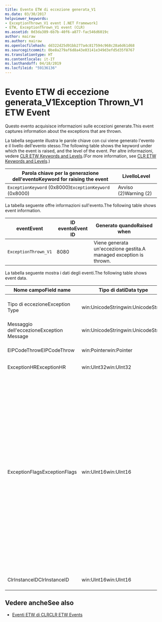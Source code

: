 ```yaml
---
title: Evento ETW di eccezione generata_V1
ms.date: 03/30/2017
helpviewer_keywords:
- ExceptionThrown_V1 event [.NET Framework]
- ETW, ExceptionThrown_V1 event (CLR)
ms.assetid: 0d3da389-6b7b-40f6-a877-fac546d6019c
author: mairaw
ms.author: mairaw
ms.openlocfilehash: dd322d25d91bb277a4c817594c968c28a6d61d68
ms.sourcegitcommit: 0be8a279af6d8a43e03141e349d3efd5d35f8767
ms.translationtype: HT
ms.contentlocale: it-IT
ms.lasthandoff: 04/18/2019
ms.locfileid: "59136136"
---
```

# <a name="exception-thrownv1-etw-event"></a><span data-ttu-id="ecd56-102">Evento ETW di eccezione generata_V1</span><span class="sxs-lookup"><span data-stu-id="ecd56-102">Exception Thrown_V1 ETW Event</span></span>
<span data-ttu-id="ecd56-103">Questo evento acquisisce informazioni sulle eccezioni generate.</span><span class="sxs-lookup"><span data-stu-id="ecd56-103">This event captures information about the exceptions that are thrown.</span></span>  
  
 <span data-ttu-id="ecd56-104">La tabella seguente illustra le parole chiave con cui viene generato l'evento e il livello dell'evento stesso.</span><span class="sxs-lookup"><span data-stu-id="ecd56-104">The following table shows the keyword under which the event is raised, and the level of the event.</span></span> <span data-ttu-id="ecd56-105">Per altre informazioni, vedere [CLR ETW Keywords and Levels](../../../docs/framework/performance/clr-etw-keywords-and-levels.md).</span><span class="sxs-lookup"><span data-stu-id="ecd56-105">(For more information, see [CLR ETW Keywords and Levels](../../../docs/framework/performance/clr-etw-keywords-and-levels.md).)</span></span>  
  
|<span data-ttu-id="ecd56-106">Parola chiave per la generazione dell'evento</span><span class="sxs-lookup"><span data-stu-id="ecd56-106">Keyword for raising the event</span></span>|<span data-ttu-id="ecd56-107">Livello</span><span class="sxs-lookup"><span data-stu-id="ecd56-107">Level</span></span>|  
|-----------------------------------|-----------|  
|<span data-ttu-id="ecd56-108">`ExceptionKeyword` (0x8000)</span><span class="sxs-lookup"><span data-stu-id="ecd56-108">`ExceptionKeyword` (0x8000)</span></span>|<span data-ttu-id="ecd56-109">Avviso (2)</span><span class="sxs-lookup"><span data-stu-id="ecd56-109">Warning (2)</span></span>|  
  
 <span data-ttu-id="ecd56-110">La tabella seguente offre informazioni sull'evento.</span><span class="sxs-lookup"><span data-stu-id="ecd56-110">The following table shows event information.</span></span>  
  
|<span data-ttu-id="ecd56-111">event</span><span class="sxs-lookup"><span data-stu-id="ecd56-111">Event</span></span>|<span data-ttu-id="ecd56-112">ID evento</span><span class="sxs-lookup"><span data-stu-id="ecd56-112">Event ID</span></span>|<span data-ttu-id="ecd56-113">Generato quando</span><span class="sxs-lookup"><span data-stu-id="ecd56-113">Raised when</span></span>|  
|-----------|--------------|-----------------|  
|`ExceptionThrown_V1`|<span data-ttu-id="ecd56-114">80</span><span class="sxs-lookup"><span data-stu-id="ecd56-114">80</span></span>|<span data-ttu-id="ecd56-115">Viene generata un'eccezione gestita.</span><span class="sxs-lookup"><span data-stu-id="ecd56-115">A managed exception is thrown.</span></span>|  
  
 <span data-ttu-id="ecd56-116">La tabella seguente mostra i dati degli eventi.</span><span class="sxs-lookup"><span data-stu-id="ecd56-116">The following table shows event data.</span></span>  
  
|<span data-ttu-id="ecd56-117">Nome campo</span><span class="sxs-lookup"><span data-stu-id="ecd56-117">Field name</span></span>|<span data-ttu-id="ecd56-118">Tipo di dati</span><span class="sxs-lookup"><span data-stu-id="ecd56-118">Data type</span></span>|<span data-ttu-id="ecd56-119">Descrizione</span><span class="sxs-lookup"><span data-stu-id="ecd56-119">Description</span></span>|  
|----------------|---------------|-----------------|  
|<span data-ttu-id="ecd56-120">Tipo di eccezione</span><span class="sxs-lookup"><span data-stu-id="ecd56-120">Exception Type</span></span>|<span data-ttu-id="ecd56-121">win:UnicodeString</span><span class="sxs-lookup"><span data-stu-id="ecd56-121">win:UnicodeString</span></span>|<span data-ttu-id="ecd56-122">Tipo dell'eccezione, ad esempio `System.NullReferenceException`.</span><span class="sxs-lookup"><span data-stu-id="ecd56-122">Type of the exception; for example, `System.NullReferenceException`.</span></span>|  
|<span data-ttu-id="ecd56-123">Messaggio dell'eccezione</span><span class="sxs-lookup"><span data-stu-id="ecd56-123">Exception Message</span></span>|<span data-ttu-id="ecd56-124">win:UnicodeString</span><span class="sxs-lookup"><span data-stu-id="ecd56-124">win:UnicodeString</span></span>|<span data-ttu-id="ecd56-125">Messaggio effettivo dell'eccezione.</span><span class="sxs-lookup"><span data-stu-id="ecd56-125">Actual exception message.</span></span>|  
|<span data-ttu-id="ecd56-126">EIPCodeThrow</span><span class="sxs-lookup"><span data-stu-id="ecd56-126">EIPCodeThrow</span></span>|<span data-ttu-id="ecd56-127">win:Pointer</span><span class="sxs-lookup"><span data-stu-id="ecd56-127">win:Pointer</span></span>|<span data-ttu-id="ecd56-128">Puntatore dell'istruzione in cui si è verificata l'eccezione.</span><span class="sxs-lookup"><span data-stu-id="ecd56-128">Instruction pointer where exception occurred.</span></span>|  
|<span data-ttu-id="ecd56-129">ExceptionHR</span><span class="sxs-lookup"><span data-stu-id="ecd56-129">ExceptionHR</span></span>|<span data-ttu-id="ecd56-130">win:UInt32</span><span class="sxs-lookup"><span data-stu-id="ecd56-130">win:UInt32</span></span>|<span data-ttu-id="ecd56-131">[HRESULT](https://go.microsoft.com/fwlink/?LinkId=179679) dell'eccezione.</span><span class="sxs-lookup"><span data-stu-id="ecd56-131">Exception [HRESULT](https://go.microsoft.com/fwlink/?LinkId=179679).</span></span>|  
|<span data-ttu-id="ecd56-132">ExceptionFlags</span><span class="sxs-lookup"><span data-stu-id="ecd56-132">ExceptionFlags</span></span>|<span data-ttu-id="ecd56-133">win:UInt16</span><span class="sxs-lookup"><span data-stu-id="ecd56-133">win:UInt16</span></span>|<span data-ttu-id="ecd56-134">0x01: HasInnerException. (vedere [eventi ETW di CLR](../../../docs/framework/performance/clr-etw-events.md) nella documentazione di Visual Basic).</span><span class="sxs-lookup"><span data-stu-id="ecd56-134">0x01: HasInnerException (see [CLR ETW Events](../../../docs/framework/performance/clr-etw-events.md) in the Visual Basic documentation).</span></span><br /><br /> <span data-ttu-id="ecd56-135">0x02: IsNestedException.</span><span class="sxs-lookup"><span data-stu-id="ecd56-135">0x02: IsNestedException.</span></span><br /><br /> <span data-ttu-id="ecd56-136">0x04: IsRethrownException.</span><span class="sxs-lookup"><span data-stu-id="ecd56-136">0x04: IsRethrownException.</span></span><br /><br /> <span data-ttu-id="ecd56-137">0x08: IsCorruptedStateException (indica che lo stato del processo è danneggiato; vedere [Handling Corrupted State Exceptions](https://go.microsoft.com/fwlink/?LinkId=179681) su MSDN).</span><span class="sxs-lookup"><span data-stu-id="ecd56-137">0x08: IsCorruptedStateException (indicates that the process state is corrupt; see [Handling Corrupted State Exceptions](https://go.microsoft.com/fwlink/?LinkId=179681) on MSDN).</span></span><br /><br /> <span data-ttu-id="ecd56-138">0x10: IsCLSCompliant. (un'eccezione che deriva da <xref:System.Exception> è conforme a CLS; in caso contrario, non è conforme a CLS).</span><span class="sxs-lookup"><span data-stu-id="ecd56-138">0x10: IsCLSCompliant (an exception that derives from <xref:System.Exception> is CLS-compliant; otherwise, it is not CLS-compliant).</span></span>|  
|<span data-ttu-id="ecd56-139">ClrInstanceID</span><span class="sxs-lookup"><span data-stu-id="ecd56-139">ClrInstanceID</span></span>|<span data-ttu-id="ecd56-140">win:UInt16</span><span class="sxs-lookup"><span data-stu-id="ecd56-140">win:UInt16</span></span>|<span data-ttu-id="ecd56-141">ID univoco per l'istanza di CLR o CoreCLR.</span><span class="sxs-lookup"><span data-stu-id="ecd56-141">Unique ID for the instance of CLR or CoreCLR.</span></span>|  
  
## <a name="see-also"></a><span data-ttu-id="ecd56-142">Vedere anche</span><span class="sxs-lookup"><span data-stu-id="ecd56-142">See also</span></span>

- [<span data-ttu-id="ecd56-143">Eventi ETW di CLR</span><span class="sxs-lookup"><span data-stu-id="ecd56-143">CLR ETW Events</span></span>](../../../docs/framework/performance/clr-etw-events.md)
